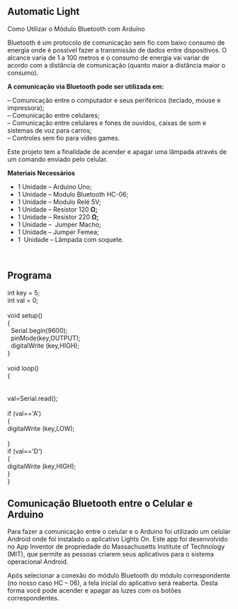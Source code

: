 <h2>Automatic Light&nbsp;</h2>
<p>Como Utilizar o M&oacute;dulo Bluetooth com Arduino</p>
<p>Bluetooth &eacute; um protocolo de comunica&ccedil;&atilde;o sem fio com baixo consumo de energia onde &eacute; poss&iacute;vel fazer a transmiss&atilde;o de dados entre dispositivos. O alcance varia de 1 a 100 metros e o consumo de energia vai variar de acordo com a dist&acirc;ncia de comunica&ccedil;&atilde;o (quanto maior a dist&acirc;ncia maior o consumo).</p>
<p><strong>A comunica&ccedil;&atilde;o via Bluetooth pode ser utilizada em:</strong></p>
<p>&ndash; Comunica&ccedil;&atilde;o entre o computador e seus perif&eacute;ricos (teclado, mouse e impressora);<br />&ndash; Comunica&ccedil;&atilde;o entre celulares;<br />&ndash; Comunica&ccedil;&atilde;o entre celulares e fones de ouvidos, caixas de som e sistemas de voz para carros;<br />&ndash; Controles sem fio para v&iacute;deo games.</p>
<p>Este projeto tem a finalidade de acender e apagar uma l&acirc;mpada atrav&eacute;s de um comando enviado pelo celular.</p>
<p><strong>Materiais Necess&aacute;rios</strong></p>
<ul>
<li>1 Unidade &ndash; Arduino Uno;</li>
<li>1 Unidade &ndash; Modulo Bluetooth HC-06;</li>
<li>1 Unidade &ndash; Modulo Rel&eacute; 5V;</li>
<li>1 Unidade&nbsp;&ndash; Resistor 120&nbsp;<strong>&Omega;;</strong></li>
<li>1 Unidade&nbsp;&ndash; Resistor 220&nbsp;<strong>&Omega;;</strong></li>
<li>1 Unidade &ndash;&nbsp; Jumper Macho;</li>
<li>1 Unidade &ndash; Jumper Femea;</li>
<li>1&nbsp; Unidade &ndash; L&acirc;mpada com soquete.</li>
</ul>
<p>&nbsp;</p>
<h2>Programa</h2>
<div id="crayon-5d43581beb9bf345625685-4" class="crayon-line crayon-striped-line"><span class="crayon-t">int</span> <span class="crayon-v">key</span> <span class="crayon-o">=</span> <span class="crayon-cn">5</span><span class="crayon-sy">;</span><span class="crayon-h">&nbsp;&nbsp;</span></div>
<div id="crayon-5d43581beb9bf345625685-5" class="crayon-line"><span class="crayon-t">int</span> <span class="crayon-v">val</span> <span class="crayon-o">=</span> <span class="crayon-cn">0</span><span class="crayon-sy">;</span></div>
<div id="crayon-5d43581beb9bf345625685-6" class="crayon-line crayon-striped-line">&nbsp;</div>
<div id="crayon-5d43581beb9bf345625685-7" class="crayon-line"><span class="crayon-t">void</span> <span class="crayon-e">setup</span><span class="crayon-sy">(</span><span class="crayon-sy">)</span><span class="crayon-h">&nbsp;&nbsp;</span></div>
<div id="crayon-5d43581beb9bf345625685-8" class="crayon-line crayon-striped-line"><span class="crayon-sy">{</span><span class="crayon-h">&nbsp;&nbsp;</span></div>
<div id="crayon-5d43581beb9bf345625685-9" class="crayon-line"><span class="crayon-h">&nbsp;&nbsp;</span><span class="crayon-v">Serial</span><span class="crayon-sy">.</span><span class="crayon-e">begin</span><span class="crayon-sy">(</span><span class="crayon-cn">9600</span><span class="crayon-sy">)</span><span class="crayon-sy">;</span><span class="crayon-h">&nbsp;&nbsp;</span></div>
<div id="crayon-5d43581beb9bf345625685-10" class="crayon-line crayon-striped-line"><span class="crayon-h">&nbsp;&nbsp;</span><span class="crayon-e">pinMode</span><span class="crayon-sy">(</span><span class="crayon-v">key</span><span class="crayon-sy">,</span><span class="crayon-v">OUTPUT</span><span class="crayon-sy">)</span><span class="crayon-sy">;</span><span class="crayon-h">&nbsp;&nbsp;</span></div>
<div id="crayon-5d43581beb9bf345625685-11" class="crayon-line"><span class="crayon-h">&nbsp;&nbsp;</span><span class="crayon-e">digitalWrite</span> <span class="crayon-sy">(</span><span class="crayon-v">key</span><span class="crayon-sy">,</span><span class="crayon-v">HIGH</span><span class="crayon-sy">)</span><span class="crayon-sy">;</span><span class="crayon-h">&nbsp;&nbsp;</span></div>
<div id="crayon-5d43581beb9bf345625685-12" class="crayon-line crayon-striped-line"><span class="crayon-sy">}</span><span class="crayon-h">&nbsp;&nbsp;</span></div>
<div id="crayon-5d43581beb9bf345625685-13" class="crayon-line"><span class="crayon-h">&nbsp;&nbsp;&nbsp;&nbsp;</span></div>
<div id="crayon-5d43581beb9bf345625685-14" class="crayon-line crayon-striped-line"><span class="crayon-t">void</span> <span class="crayon-e">loop</span><span class="crayon-sy">(</span><span class="crayon-sy">)</span><span class="crayon-h">&nbsp;&nbsp;</span></div>
<div id="crayon-5d43581beb9bf345625685-15" class="crayon-line"><span class="crayon-sy">{</span></div>
<div id="crayon-5d43581beb9bf345625685-16" class="crayon-line crayon-striped-line"><span class="crayon-h">&nbsp;&nbsp;&nbsp;&nbsp;</span></div>
<div id="crayon-5d43581beb9bf345625685-17" class="crayon-line"><span class="crayon-h">&nbsp;&nbsp;&nbsp;&nbsp;&nbsp;&nbsp;</span></div>
<div id="crayon-5d43581beb9bf345625685-18" class="crayon-line crayon-striped-line"><span class="crayon-v">val</span><span class="crayon-o">=</span><span class="crayon-v">Serial</span><span class="crayon-sy">.</span><span class="crayon-e">read</span><span class="crayon-sy">(</span><span class="crayon-sy">)</span><span class="crayon-sy">;</span><span class="crayon-h">&nbsp;&nbsp;</span></div>
<div id="crayon-5d43581beb9bf345625685-19" class="crayon-line">&nbsp;</div>
<div id="crayon-5d43581beb9bf345625685-20" class="crayon-line crayon-striped-line"><span class="crayon-st">if</span> <span class="crayon-sy">(</span><span class="crayon-v">val</span><span class="crayon-o">==</span><span class="crayon-s">'A'</span><span class="crayon-sy">)</span></div>
<div id="crayon-5d43581beb9bf345625685-21" class="crayon-line"><span class="crayon-sy">{</span></div>
<div id="crayon-5d43581beb9bf345625685-22" class="crayon-line crayon-striped-line"><span class="crayon-e">digitalWrite</span> <span class="crayon-sy">(</span><span class="crayon-v">key</span><span class="crayon-sy">,</span><span class="crayon-v">LOW</span><span class="crayon-sy">)</span><span class="crayon-sy">;</span></div>
<div id="crayon-5d43581beb9bf345625685-23" class="crayon-line"><span class="crayon-h">&nbsp;&nbsp; </span></div>
<div id="crayon-5d43581beb9bf345625685-24" class="crayon-line crayon-striped-line"><span class="crayon-sy">}</span></div>
<div id="crayon-5d43581beb9bf345625685-25" class="crayon-line"><span class="crayon-st">if</span> <span class="crayon-sy">(</span><span class="crayon-v">val</span><span class="crayon-o">==</span><span class="crayon-s">'D'</span><span class="crayon-sy">)</span></div>
<div id="crayon-5d43581beb9bf345625685-26" class="crayon-line crayon-striped-line"><span class="crayon-sy">{</span></div>
<div id="crayon-5d43581beb9bf345625685-27" class="crayon-line"><span class="crayon-e">digitalWrite</span> <span class="crayon-sy">(</span><span class="crayon-v">key</span><span class="crayon-sy">,</span><span class="crayon-v">HIGH</span><span class="crayon-sy">)</span><span class="crayon-sy">;</span></div>
<div id="crayon-5d43581beb9bf345625685-28" class="crayon-line crayon-striped-line"><span class="crayon-sy">}</span></div>
<div id="crayon-5d43581beb9bf345625685-29" class="crayon-line"><span class="crayon-sy">}</span></div>
<div class="crayon-line">
<h2>Comunica&ccedil;&atilde;o Bluetooth entre o Celular e Arduino</h2>
<p>Para fazer a comunica&ccedil;&atilde;o entre o celular e o Arduino foi utilizado um celular Android onde foi instalado o aplicativo Lights On. Este app foi desenvolvido no App Inventor de propriedade do Massachusetts Institute of Technology (MIT), que permite as pessoas criarem seus aplicativos para o sistema operacional Android.</p>
<p>Ap&oacute;s selecionar a conex&atilde;o do m&oacute;dulo Bluetooth do m&oacute;dulo correspondente (no nosso caso HC &ndash; 06), a tela inicial do aplicativo ser&aacute; reaberta. Desta forma voc&ecirc; pode acender e apagar as luzes com os bot&otilde;es correspondentes.</p>
</div>
